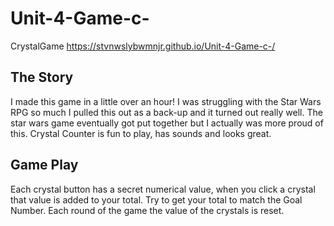 # Unit-4-Game-c-
CrystalGame
https://stvnwslybwmnjr.github.io/Unit-4-Game-c-/

## The Story
I made this game in a little over an hour!
I was struggling with the Star Wars RPG so much I pulled this out as a back-up and it turned out really well. The star wars game eventually got put together but I actually was more proud of this. Crystal Counter is fun to play, has sounds and looks great.

## Game Play
Each crystal button has a secret numerical value, when you click a crystal that value is added to your total. Try to get your total to match the Goal Number. Each round of the game the value of the crystals is reset.
